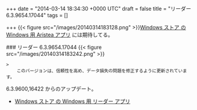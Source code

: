 
+++
date = "2014-03-14 18:34:30 +0000 UTC"
draft = false
title = "リーダー 6.3.9654.17044"
tags = []

+++
{{< figure src="/images/20140314183128.png"  >}}<a href="http://apps.microsoft.com/windows/ja-jp/app/aristea/88e09e92-fdc4-4510-96d9-649f20ad8ecf">Windows ストア の Windows 用 Aristea アプリ</a> には期待してる。

<div class="section">
    ### リーダー 6.3.9654.17044
    {{< figure src="/images/20140314183242.png"  >}}<br/>


    >
        このバージョンは、信頼性を高め、データ損失の問題を修正するように更新されています。

    
6.3.9600,16422 からのアップデート。

<ul>
<li><a href="http://apps.microsoft.com/windows/ja-jp/app/leser/8a4ae377-a4ab-4260-9b80-f9382360e291">Windows ストア の Windows 用 リーダー アプリ</a></li>
</ul>
</div>

